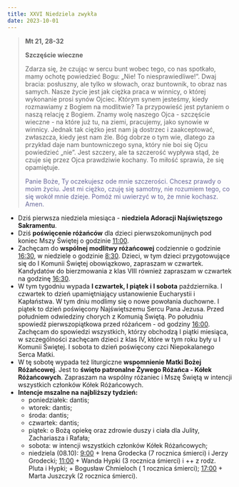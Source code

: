 ```yaml
---
title: XXVI Niedziela zwykła
date: 2023-10-01
---
```


> **Mt 21, 28-32**
>
> **Szczęście wieczne**
>
> Zdarza się, że czując w sercu bunt wobec tego, co nas spotkało, mamy ochotę powiedzieć Bogu: „Nie! To niesprawiedliwe!”. Dwaj bracia: posłuszny, ale tylko w słowach, oraz buntownik, to obraz nas samych. Nasze życie jest jak ciężka praca w winnicy, o której wykonanie prosi synów Ojciec. Którym synem jesteśmy, kiedy rozmawiamy z Bogiem na modlitwie? Ta przypowieść jest pytaniem o naszą relację z Bogiem. Znamy wolę naszego Ojca - szczęście wieczne - na które już tu, na ziemi, pracujemy, jako synowie w winnicy. Jednak tak ciężko jest nam ją dostrzec i zaakceptować, zwłaszcza, kiedy jest nam źle. Bóg dobrze o tym wie, dlatego za przykład daje nam buntowniczego syna, który nie boi się Ojcu powiedzieć „nie”. Jest szczery, ale ta szczerość wypływa stąd, że czuje się przez Ojca prawdziwie kochany. To miłość sprawia, że się opamiętuje.
>
> <span style="color: #666699;">Panie Boże, Ty oczekujesz ode mnie szczerości. Chcesz prawdy o moim życiu. Jest mi ciężko, czuję się samotny, nie rozumiem tego, co się wokół mnie dzieje. Pomóż mi uwierzyć w to, że mnie kochasz. Amen.
> &nbsp;

- Dziś pierwsza niedziela miesiąca - **niedziela Adoracji Najświętszego Sakramentu**.
- Dziś **poświęcenie różańców** dla dzieci pierwszokomunijnych pod koniec Mszy Świętej o godzinie <u>11:00</u>.
- Zachęcam do **wspólnej modlitwy różańcowej** codziennie o godzinie <u>16:30</u>, w niedziele o godzinie <u>8:30</u>. Dzieci, w tym dzieci przygotowujące się do I Komunii Świętej obowiązkowo, zapraszam w czwartek. Kandydatów do bierzmowania z klas VIII również zapraszam w czwartek  na godzinę <u>16:30</u>.
- W tym tygodniu wypada **I czwartek, I piątek i I sobota** października. I czwartek to dzień upamiętniający ustanowienie Eucharystii i Kapłaństwa. W tym dniu modlimy się o nowe powołania duchowne. I piątek to dzień poświęcony Najświętszemu Sercu Pana Jezusa. Przed południem odwiedziny chorych z Komunią Świętą. Po południu spowiedź pierwszopiątkowa przed różańcem - od godziny <u>16:00</u>. Zachęcam do spowiedzi wszystkich, którzy obchodzą I piątki miesiąca, w szczególności zachęcam dzieci z klas IV, które w tym roku były u I Komunii Świętej. I sobota to dzień poświęcony czci Niepokalanego Serca Matki.
- W tę sobotę wypada też liturgiczne **wspomnienie Matki Bożej Różańcowej**. Jest to **święto patronalne Żywego Różańca - Kółek Różańcowych**. Zapraszam na wspólny różaniec i Mszę Świętą w intencji wszystkich członków Kółek Różańcowych.
- **Intencje mszalne na najbliższy tydzień:**
  - poniedziałek: dantis;
  - wtorek: dantis;
  - środa: dantis;
  - czwartek: dantis;
  - piątek: o Bożą opiekę oraz zdrowie duszy i ciała dla Julity, Zachariasza i Rafała;
  - sobota: w intencji wszystkich członków Kółek Różańcowych;
  - niedziela (08.10): <u>9:00</u> + Irena Grodecka (7 rocznica śmierci) i Jerzy Grodecki; <u>11:00</u> + Wanda Hypki (3 rocznica śmierci) i ++ z rodz. Pluta i Hypki; + Bogusław Chmieloch ( 1 rocznica śmierci); <u>17:00</u> + Marta Juszczyk (2 rocznica śmierci).
